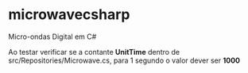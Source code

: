 # microwavecsharp
Micro-ondas Digital em C#

Ao testar verificar se a contante **UnitTime** dentro de src/Repositories/Microwave.cs, para 1 segundo o valor dever ser **1000**
